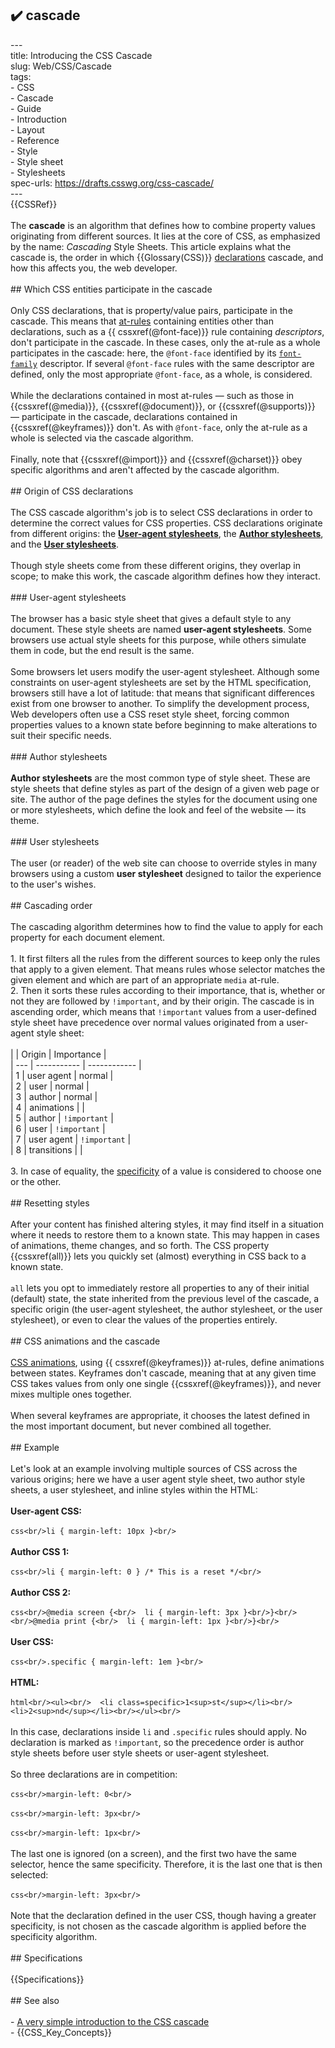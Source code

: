 ## ✔️ cascade 
 ---<br/>title: Introducing the CSS Cascade<br/>slug: Web/CSS/Cascade<br/>tags:<br/>  - CSS<br/>  - Cascade<br/>  - Guide<br/>  - Introduction<br/>  - Layout<br/>  - Reference<br/>  - Style<br/>  - Style sheet<br/>  - Stylesheets<br/>spec-urls: https://drafts.csswg.org/css-cascade/<br/>---<br/>{{CSSRef}}<br/><br/>The **cascade** is an algorithm that defines how to combine property values originating from different sources. It lies at the core of CSS, as emphasized by the name: _Cascading_ Style Sheets. This article explains what the cascade is, the order in which {{Glossary(CSS)}} [declarations](/en-US/docs/Web/API/CSSStyleDeclaration) cascade, and how this affects you, the web developer.<br/><br/>## Which CSS entities participate in the cascade<br/><br/>Only CSS declarations, that is property/value pairs, participate in the cascade. This means that [at-rules](/en-US/docs/Web/CSS/At-rule) containing entities other than declarations, such as a {{ cssxref(@font-face)}} rule containing _descriptors_, don't participate in the cascade. In these cases, only the at-rule as a whole participates in the cascade: here, the `@font-face` identified by its [`font-family`](/en-US/docs/Web/CSS/@font-face/font-family) descriptor. If several `@font-face` rules with the same descriptor are defined, only the most appropriate `@font-face`, as a whole, is considered.<br/><br/>While the declarations contained in most at-rules — such as those in {{cssxref(@media)}}, {{cssxref(@document)}}, or {{cssxref(@supports)}} — participate in the cascade, declarations contained in {{cssxref(@keyframes)}} don't. As with `@font-face`, only the at-rule as a whole is selected via the cascade algorithm.<br/><br/>Finally, note that {{cssxref(@import)}} and {{cssxref(@charset)}} obey specific algorithms and aren't affected by the cascade algorithm.<br/><br/>## Origin of CSS declarations<br/><br/>The CSS cascade algorithm's job is to select CSS declarations in order to determine the correct values for CSS properties. CSS declarations originate from different origins: the **[User-agent stylesheets](#user-agent_stylesheets)**, the **[Author stylesheets](#author_stylesheets)**, and the **[User stylesheets](#user_stylesheets)**.<br/><br/>Though style sheets come from these different origins, they overlap in scope; to make this work, the cascade algorithm defines how they interact.<br/><br/>### User-agent stylesheets<br/><br/>The browser has a basic style sheet that gives a default style to any document. These style sheets are named **user-agent stylesheets**. Some browsers use actual style sheets for this purpose, while others simulate them in code, but the end result is the same.<br/><br/>Some browsers let users modify the user-agent stylesheet. Although some constraints on user-agent stylesheets are set by the HTML specification, browsers still have a lot of latitude: that means that significant differences exist from one browser to another. To simplify the development process, Web developers often use a CSS reset style sheet, forcing common properties values to a known state before beginning to make alterations to suit their specific needs.<br/><br/>### Author stylesheets<br/><br/>**Author stylesheets** are the most common type of style sheet. These are style sheets that define styles as part of the design of a given web page or site. The author of the page defines the styles for the document using one or more stylesheets, which define the look and feel of the website — its theme.<br/><br/>### User stylesheets<br/><br/>The user (or reader) of the web site can choose to override styles in many browsers using a custom **user stylesheet** designed to tailor the experience to the user's wishes.<br/><br/>## Cascading order<br/><br/>The cascading algorithm determines how to find the value to apply for each property for each document element.<br/><br/>1. It first filters all the rules from the different sources to keep only the rules that apply to a given element. That means rules whose selector matches the given element and which are part of an appropriate `media` at-rule.<br/>2. Then it sorts these rules according to their importance, that is, whether or not they are followed by `!important`, and by their origin. The cascade is in ascending order, which means that `!important` values from a user-defined style sheet have precedence over normal values originated from a user-agent style sheet:<br/><br/>    |     | Origin      | Importance   |<br/>    | --- | ----------- | ------------ |<br/>    | 1   | user agent  | normal       |<br/>    | 2   | user        | normal       |<br/>    | 3   | author      | normal       |<br/>    | 4   | animations  |              |<br/>    | 5   | author      | `!important` |<br/>    | 6   | user        | `!important` |<br/>    | 7   | user agent  | `!important` |<br/>    | 8   | transitions |              |<br/><br/>3. In case of equality, the [specificity](/en-US/docs/Web/CSS/Specificity) of a value is considered to choose one or the other.<br/><br/>## Resetting styles<br/><br/>After your content has finished altering styles, it may find itself in a situation where it needs to restore them to a known state. This may happen in cases of animations, theme changes, and so forth. The CSS property {{cssxref(all)}} lets you quickly set (almost) everything in CSS back to a known state.<br/><br/>`all` lets you opt to immediately restore all properties to any of their initial (default) state, the state inherited from the previous level of the cascade, a specific origin (the user-agent stylesheet, the author stylesheet, or the user stylesheet), or even to clear the values of the properties entirely.<br/><br/>## CSS animations and the cascade<br/><br/>[CSS animations](/en-US/docs/Web/CSS/CSS_Animations), using {{ cssxref(@keyframes)}} at-rules, define animations between states. Keyframes don't cascade, meaning that at any given time CSS takes values from only one single {{cssxref(@keyframes)}}, and never mixes multiple ones together.<br/><br/>When several keyframes are appropriate, it chooses the latest defined in the most important document, but never combined all together.<br/><br/>## Example<br/><br/>Let's look at an example involving multiple sources of CSS across the various origins; here we have a user agent style sheet, two author style sheets, a user stylesheet, and inline styles within the HTML:<br/><br/>**User-agent CSS:**<br/><br/>```css<br/>li { margin-left: 10px }<br/>```<br/><br/>**Author CSS 1:**<br/><br/>```css<br/>li { margin-left: 0 } /* This is a reset */<br/>```<br/><br/>**Author CSS 2:**<br/><br/>```css<br/>@media screen {<br/>  li { margin-left: 3px }<br/>}<br/><br/>@media print {<br/>  li { margin-left: 1px }<br/>}<br/>```<br/><br/>**User CSS:**<br/><br/>```css<br/>.specific { margin-left: 1em }<br/>```<br/><br/>**HTML:**<br/><br/>```html<br/><ul><br/>  <li class=specific>1<sup>st</sup></li><br/>  <li>2<sup>nd</sup></li><br/></ul><br/>```<br/><br/>In this case, declarations inside `li` and `.specific` rules should apply. No declaration is marked as `!important`, so the precedence order is author style sheets before user style sheets or user-agent stylesheet.<br/><br/>So three declarations are in competition:<br/><br/>```css<br/>margin-left: 0<br/>```<br/><br/>```css<br/>margin-left: 3px<br/>```<br/><br/>```css<br/>margin-left: 1px<br/>```<br/><br/>The last one is ignored (on a screen), and the first two have the same selector, hence the same specificity. Therefore, it is the last one that is then selected:<br/><br/>```css<br/>margin-left: 3px<br/>```<br/><br/>Note that the declaration defined in the user CSS, though having a greater specificity, is not chosen as the cascade algorithm is applied before the specificity algorithm.<br/><br/>## Specifications<br/><br/>{{Specifications}}<br/><br/>## See also<br/><br/>- [A very simple introduction to the CSS cascade](/en-US/docs/Learn/CSS/Introduction_to_CSS/Cascade_and_inheritance)<br/>- {{CSS_Key_Concepts}}<br/>